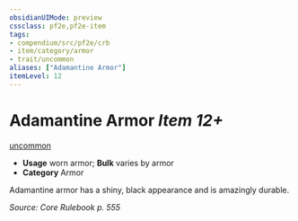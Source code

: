```yaml
---
obsidianUIMode: preview
cssclass: pf2e,pf2e-item
tags:
- compendium/src/pf2e/crb
- item/category/armor
- trait/uncommon
aliases: ["Adamantine Armor"]
itemLevel: 12
---
```

# Adamantine Armor *Item 12+*  
[uncommon](../../../rules/traits/uncommon.md)  

- **Usage** worn armor; **Bulk** varies by armor
- **Category** Armor

Adamantine armor has a shiny, black appearance and is amazingly durable.

*Source: Core Rulebook p. 555*